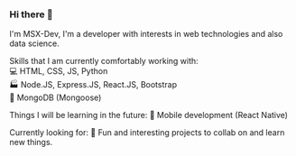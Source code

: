### Hi there 👋

I'm MSX-Dev, I'm a developer with interests in web technologies and also data science. 

Skills that I am currently comfortably working with:     
:computer: HTML, CSS, JS, Python  
:factory: Node.JS, Express.JS, React.JS, Bootstrap  
:floppy_disk: MongoDB (Mongoose)

Things I will be learning in the future: 
:iphone: Mobile development (React Native)

Currently looking for: 
:handshake: Fun and interesting projects to collab on and learn new things. 

<!--
**msx-dev/msx-dev** is a ✨ _special_ ✨ repository because its `README.md` (this file) appears on your GitHub profile.

Here are some ideas to get you started:

- 🔭 I’m currently working on ...
- 🌱 I’m currently learning ...
- 👯 I’m looking to collaborate on ...
- 🤔 I’m looking for help with ...
- 💬 Ask me about ...
- 📫 How to reach me: ...
- 😄 Pronouns: ...
- ⚡ Fun fact: ...
-->
